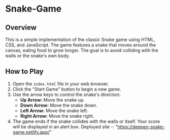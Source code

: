 # Snake-Game

## Overview

This is a simple implementation of the classic Snake game using HTML, CSS, and JavaScript. The game features a snake that moves around the canvas, eating food to grow longer. The goal is to avoid colliding with the walls or the snake's own body.

## How to Play

1.  Open the `index.html` file in your web browser.
2.  Click the "Start Game" button to begin a new game.
3.  Use the arrow keys to control the snake's direction:
    *   **Up Arrow:** Move the snake up.
    *   **Down Arrow:** Move the snake down.
    *   **Left Arrow:** Move the snake left.
    *   **Right Arrow:** Move the snake right.
4.  The game ends if the snake collides with the walls or itself. Your score will be displayed in an alert box.
Deployed site -: "https://deepen-snake-game.netlify.app/"
